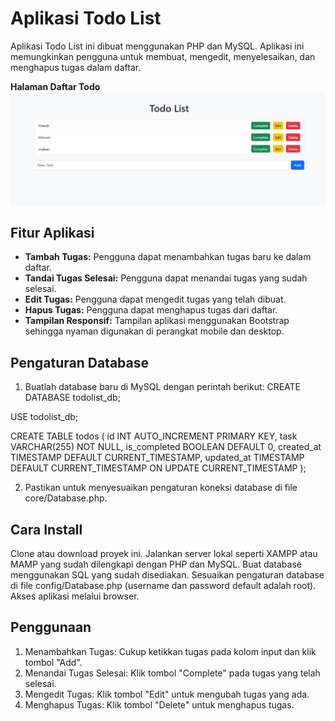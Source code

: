 # Aplikasi Todo List

Aplikasi Todo List ini dibuat menggunakan PHP dan MySQL. Aplikasi ini memungkinkan pengguna untuk membuat, mengedit, menyelesaikan, dan menghapus tugas dalam daftar.

**Halaman Daftar Todo**
![Halaman Utama](assets/img/ss-UTS.png)

## Fitur Aplikasi
- **Tambah Tugas:** Pengguna dapat menambahkan tugas baru ke dalam daftar.
- **Tandai Tugas Selesai:** Pengguna dapat menandai tugas yang sudah selesai.
- **Edit Tugas:** Pengguna dapat mengedit tugas yang telah dibuat.
- **Hapus Tugas:** Pengguna dapat menghapus tugas dari daftar.
- **Tampilan Responsif:** Tampilan aplikasi menggunakan Bootstrap sehingga nyaman digunakan di perangkat mobile dan desktop.


## Pengaturan Database

1. Buatlah database baru di MySQL dengan perintah berikut:
CREATE DATABASE todolist_db;

USE todolist_db;

CREATE TABLE todos (
    id INT AUTO_INCREMENT PRIMARY KEY,
    task VARCHAR(255) NOT NULL,
    is_completed BOOLEAN DEFAULT 0,
    created_at TIMESTAMP DEFAULT CURRENT_TIMESTAMP,
    updated_at TIMESTAMP DEFAULT CURRENT_TIMESTAMP ON UPDATE CURRENT_TIMESTAMP
);

2. Pastikan untuk menyesuaikan pengaturan koneksi database di file core/Database.php.

## Cara Install
Clone atau download proyek ini.
Jalankan server lokal seperti XAMPP atau MAMP yang sudah dilengkapi dengan PHP dan MySQL.
Buat database menggunakan SQL yang sudah disediakan.
Sesuaikan pengaturan database di file config/Database.php (username dan password default adalah root).
Akses aplikasi melalui browser.

## Penggunaan
1. Menambahkan Tugas: Cukup ketikkan tugas pada kolom input dan klik tombol "Add".
2. Menandai Tugas Selesai: Klik tombol "Complete" pada tugas yang telah selesai.
3. Mengedit Tugas: Klik tombol "Edit" untuk mengubah tugas yang ada.
4. Menghapus Tugas: Klik tombol "Delete" untuk menghapus tugas.